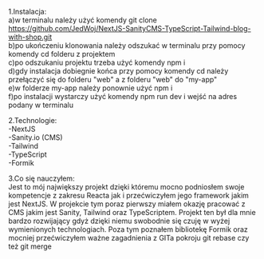 1.Instalacja:    
a)w terminalu należy użyć komendy git clone https://github.com/JedWoj/NextJS-SanityCMS-TypeScript-Tailwind-blog-with-shop.git  
b)po ukończeniu klonowania należy odszukać w terminalu przy pomocy komendy cd folderu z projektem  
c)po odszukaniu projektu trzeba użyć komendy npm i  
d)gdy instalacja dobiegnie końca przy pomocy komendy cd należy przełączyć się do folderu "web" a z folderu "web" do "my-app"  
e)w folderze my-app należy ponownie użyć npm i  
f)po instalacji wystarczy użyć komendy npm run dev i wejść na adres podany w terminalu  

2.Technologie:  
-NextJS  
-Sanity.io (CMS)  
-Tailwind  
-TypeScript  
-Formik  

3.Co się nauczyłem:  
Jest to mój największy projekt dzięki któremu mocno podniosłem swoje kompetencje z zakresu Reacta jak i przećwiczyłem jego framework jakim jest NextJS. W projekcie tym poraz pierwszy miałem okazję pracować z CMS jakim jest Sanity, Tailwind oraz TypeScriptem. Projekt ten był dla mnie bardzo rozwijający gdyż dzięki niemu swobodnie się czuję w wyżej wymienionych technologiach. Poza tym poznałem bibliotekę Formik oraz mocniej przećwiczyłem ważne zagadnienia z GITa pokroju git rebase czy też git merge
